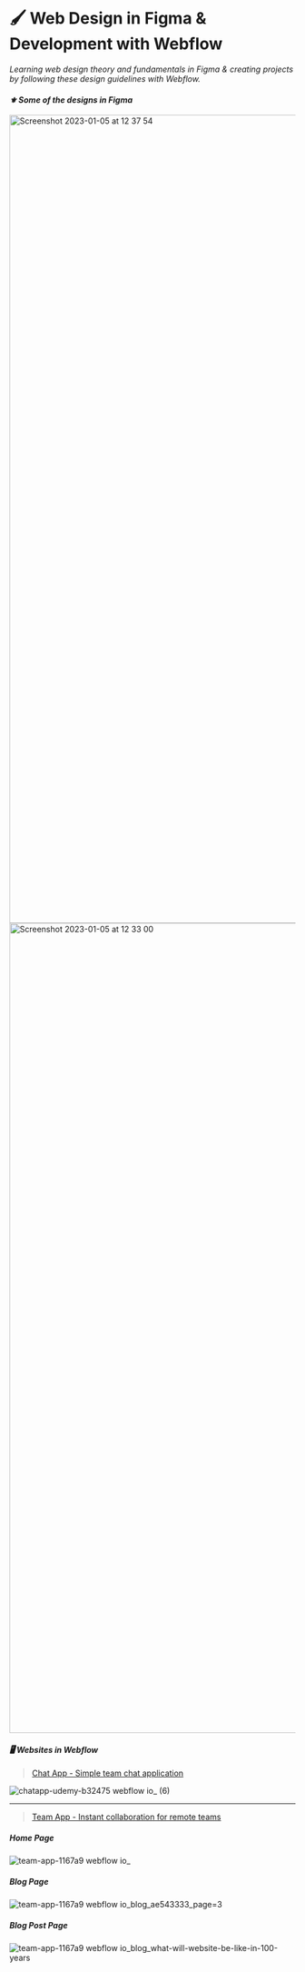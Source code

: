 # 🖌️ Web Design in Figma & Development with Webflow

*Learning web design theory and fundamentals in Figma & creating projects by following these design guidelines with Webflow.*

#### *⚜ Some of the designs in Figma*

<img width="1423" alt="Screenshot 2023-01-05 at 12 37 54" src="https://user-images.githubusercontent.com/46372998/210771773-314e8492-a4df-46cd-9e9a-8efbbf413f42.png">

<img width="1426" alt="Screenshot 2023-01-05 at 12 33 00" src="https://user-images.githubusercontent.com/46372998/210771812-79fbbfd4-f10f-41ab-af16-c7ca4a4b35de.png">

#### *🖥️ Websites in Webflow*

> [Chat App - Simple team chat application](https://chatapp-udemy-b32475.webflow.io/)

![chatapp-udemy-b32475 webflow io_ (6)](https://user-images.githubusercontent.com/46372998/210774313-fc2d4d87-adcb-4639-9e7c-24df024c3b13.png)

<hr />

> [Team App - Instant collaboration for remote teams](https://team-app-1167a9.webflow.io/)

##### Home Page

![team-app-1167a9 webflow io_](https://user-images.githubusercontent.com/46372998/210772747-bd2f5b6e-051c-486a-b00d-8cd294ae75a2.png)

##### Blog Page

![team-app-1167a9 webflow io_blog_ae543333_page=3](https://user-images.githubusercontent.com/46372998/210773534-0f473736-6fed-4445-bfd9-bcf40f9e6061.png)

##### Blog Post Page

![team-app-1167a9 webflow io_blog_what-will-website-be-like-in-100-years](https://user-images.githubusercontent.com/46372998/210773560-90a17e36-ca71-48c4-9696-b8de88e1df77.png)
